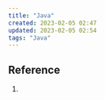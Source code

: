 ```yaml
---
title: "Java"
created: 2023-02-05 02:47
updated: 2023-02-05 02:54
tags: "Java"
---
```


## Reference

1.